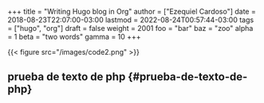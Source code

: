 +++
title = "Writing Hugo blog in Org"
author = ["Ezequiel Cardoso"]
date = 2018-08-23T22:07:00-03:00
lastmod = 2022-08-24T00:57:44-03:00
tags = ["hugo", "org"]
draft = false
weight = 2001
foo = "bar"
baz = "zoo"
alpha = 1
beta = "two words"
gamma = 10
+++

{{< figure src="/images/code2.png" >}}


## prueba de texto de php {#prueba-de-texto-de-php}

[//]: # "Exported with love from a post written in Org mode"
[//]: # "- https://github.com/kaushalmodi/ox-hugo"
